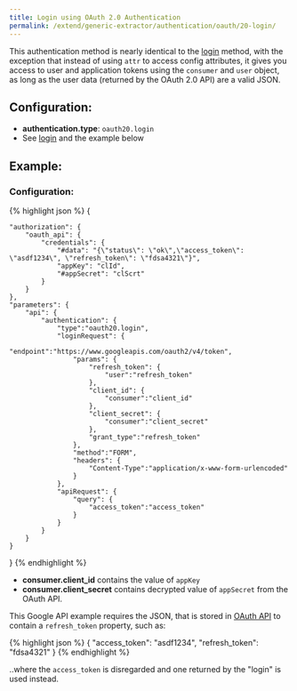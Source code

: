 ```yaml
---
title: Login using OAuth 2.0 Authentication
permalink: /extend/generic-extractor/authentication/oauth/20-login/
---
```


This authentication method is nearly identical to the [login](/extend/generic-extractor/authentication/login/) method, with the exception that instead of using `attr` to access config attributes, it gives you access to user and application tokens using the `consumer` and `user` object, as long as the user data (returned by the OAuth 2.0 API) are a valid JSON.

## Configuration:

- **authentication.type**: `oauth20.login`
- See [login](/extend/generic-extractor/authentication/login/) and the example below

## Example:

### Configuration:

{% highlight json %}
{

    "authorization": {
        "oauth_api": {
            "credentials": {
                "#data": "{\"status\": \"ok\",\"access_token\": \"asdf1234\", \"refresh_token\": \"fdsa4321\"}",
                "appKey": "clId",
                "#appSecret": "clScrt"
            }
        }
    },
    "parameters": {
        "api": {
            "authentication": {
                "type":"oauth20.login",
                "loginRequest": {
                    "endpoint":"https://www.googleapis.com/oauth2/v4/token",
                    "params": {
                        "refresh_token": {
                            "user":"refresh_token"
                        },
                        "client_id": {
                            "consumer":"client_id"
                        },
                        "client_secret": {
                            "consumer":"client_secret"
                        },
                        "grant_type":"refresh_token"
                    },
                    "method":"FORM",
                    "headers": {
                        "Content-Type":"application/x-www-form-urlencoded"
                    }
                },
                "apiRequest": {
                    "query": {
                        "access_token":"access_token"
                    }
                }
            }
        }
    }
}
{% endhighlight %}

- **consumer.client_id** contains the value of `appKey`
- **consumer.client_secret** contains decrypted value of `appSecret` from the OAuth API.

This Google API example requires the JSON, that is stored in [OAuth API](docs.oauthv2.apiary.io) to contain a `refresh_token` property, such as:

{% highlight json %}
{
    "access_token": "asdf1234",
    "refresh_token": "fdsa4321"
}
{% endhighlight %}

..where the `access_token` is disregarded and one returned by the "login" is used instead.
